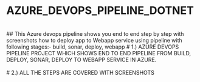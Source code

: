# AZURE_DEVOPS_PIPELINE_DOTNET
</br>
## This Azure devops pipeline shows you end to end step by step with screenshots how to deploy app to Webapp service using pipeline with following stages:- build, sonar, deploy, webapp
# 1.)
AZURE DEVOPS PIPELINE PROJECT WHICH SHOWS END TO END PIPELINE FROM BUILD, DEPLOY, SONAR, DEPLOY TO WEBAPP SERVICE IN AZURE. </br> </br> 
# 2.)
ALL THE STEPS ARE COVERED WITH SCREENSHOTS
